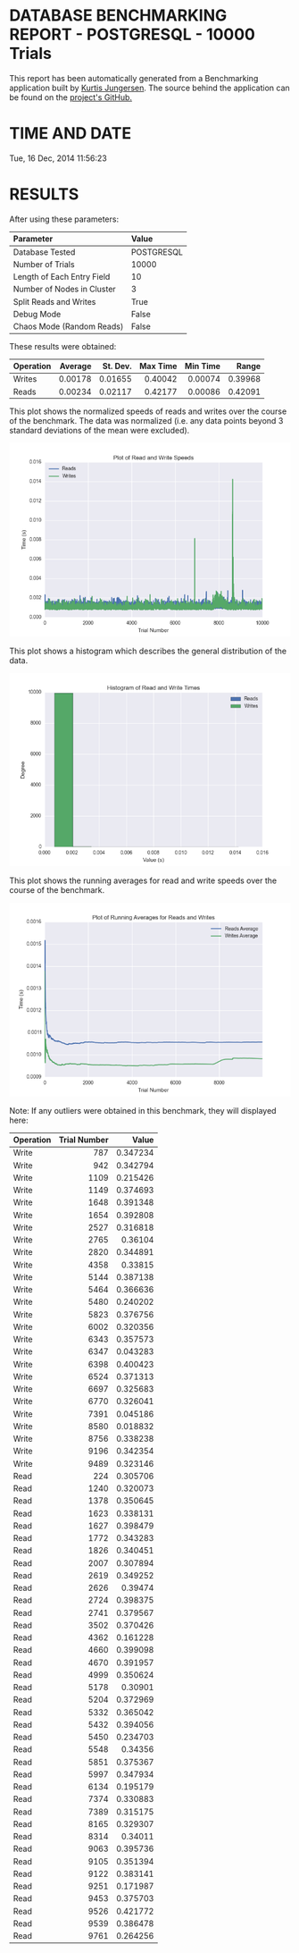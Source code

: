 DATABASE BENCHMARKING REPORT - POSTGRESQL - 10000 Trials
=========================================

This report has been automatically generated from a Benchmarking application
built by [Kurtis Jungersen](http://kmjungersen.com).  The source behind the application can be found on the [project's GitHub.](https://github.com/kmjungersen/DB-Benchmarking)

TIME AND DATE
=============

Tue, 16 Dec, 2014 11:56:23


RESULTS
=======

After using these parameters:

| Parameter                  | Value      |
|:---------------------------|:-----------|
| Database Tested            | POSTGRESQL |
| Number of Trials           | 10000      |
| Length of Each Entry Field | 10         |
| Number of Nodes in Cluster | 3          |
| Split Reads and Writes     | True       |
| Debug Mode                 | False      |
| Chaos Mode (Random Reads)  | False      |

These results were obtained:

| Operation   |   Average |   St. Dev. |   Max Time |   Min Time |   Range |
|:------------|----------:|-----------:|-----------:|-----------:|--------:|
| Writes      |   0.00178 |    0.01655 |    0.40042 |    0.00074 | 0.39968 |
| Reads       |   0.00234 |    0.02117 |    0.42177 |    0.00086 | 0.42091 |

This plot shows the normalized speeds of reads and writes over the course of the benchmark.  The data was normalized (i.e. any data points beyond 3 standard deviations of the mean were excluded).

![Alt text](images/POSTGRESQL-Dec16-2014-11:56:23-rw.png "rw")

This plot shows a histogram which describes the general distribution of the data.

![Alt text](images/POSTGRESQL-Dec16-2014-11:56:23-stats.png "stats")

This plot shows the running averages for read and write speeds over the course of the benchmark.

![Alt text](images/POSTGRESQL-Dec16-2014-11:56:23-running_averages.png "running_averages")

Note: If any outliers were obtained in this benchmark, they will displayed here:

| Operation   |   Trial Number |    Value |
|:------------|---------------:|---------:|
| Write       |            787 | 0.347234 |
| Write       |            942 | 0.342794 |
| Write       |           1109 | 0.215426 |
| Write       |           1149 | 0.374693 |
| Write       |           1648 | 0.391348 |
| Write       |           1654 | 0.392808 |
| Write       |           2527 | 0.316818 |
| Write       |           2765 | 0.36104  |
| Write       |           2820 | 0.344891 |
| Write       |           4358 | 0.33815  |
| Write       |           5144 | 0.387138 |
| Write       |           5464 | 0.366636 |
| Write       |           5480 | 0.240202 |
| Write       |           5823 | 0.376756 |
| Write       |           6002 | 0.320356 |
| Write       |           6343 | 0.357573 |
| Write       |           6347 | 0.043283 |
| Write       |           6398 | 0.400423 |
| Write       |           6524 | 0.371313 |
| Write       |           6697 | 0.325683 |
| Write       |           6770 | 0.326041 |
| Write       |           7391 | 0.045186 |
| Write       |           8580 | 0.018832 |
| Write       |           8756 | 0.338238 |
| Write       |           9196 | 0.342354 |
| Write       |           9489 | 0.323146 |
| Read        |            224 | 0.305706 |
| Read        |           1240 | 0.320073 |
| Read        |           1378 | 0.350645 |
| Read        |           1623 | 0.338131 |
| Read        |           1627 | 0.398479 |
| Read        |           1772 | 0.343283 |
| Read        |           1826 | 0.340451 |
| Read        |           2007 | 0.307894 |
| Read        |           2619 | 0.349252 |
| Read        |           2626 | 0.39474  |
| Read        |           2724 | 0.398375 |
| Read        |           2741 | 0.379567 |
| Read        |           3502 | 0.370426 |
| Read        |           4362 | 0.161228 |
| Read        |           4660 | 0.399098 |
| Read        |           4670 | 0.391957 |
| Read        |           4999 | 0.350624 |
| Read        |           5178 | 0.30901  |
| Read        |           5204 | 0.372969 |
| Read        |           5332 | 0.365042 |
| Read        |           5432 | 0.394056 |
| Read        |           5450 | 0.234703 |
| Read        |           5548 | 0.34356  |
| Read        |           5851 | 0.375367 |
| Read        |           5997 | 0.347934 |
| Read        |           6134 | 0.195179 |
| Read        |           7374 | 0.330883 |
| Read        |           7389 | 0.315175 |
| Read        |           8165 | 0.329307 |
| Read        |           8314 | 0.34011  |
| Read        |           9063 | 0.395736 |
| Read        |           9105 | 0.351394 |
| Read        |           9122 | 0.383141 |
| Read        |           9251 | 0.171987 |
| Read        |           9453 | 0.375703 |
| Read        |           9526 | 0.421772 |
| Read        |           9539 | 0.386478 |
| Read        |           9761 | 0.264256 |